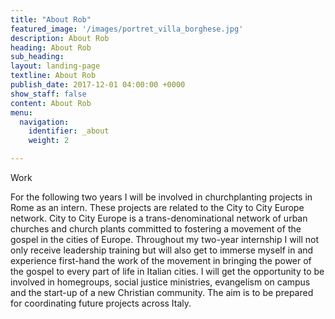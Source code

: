 ```yaml
---
title: "About Rob"
featured_image: '/images/portret_villa_borghese.jpg'
description: About Rob
heading: About Rob
sub_heading: 
layout: landing-page
textline: About Rob
publish_date: 2017-12-01 04:00:00 +0000
show_staff: false
content: About Rob
menu:
  navigation:
    identifier: _about
    weight: 2

---
```

Work

For the following two years I will be involved in churchplanting projects in Rome as an intern. These projects are related to the City to City Europe network. City to City Europe is a trans-denominational network of urban churches and church plants committed to fostering a movement of the gospel in the cities of Europe. Throughout my two-year internship I will not only receive leadership training but will also get to immerse myself in and experience first-hand the work of the movement in bringing the power of the gospel to every part of life in Italian cities. I will get the opportunity to be involved in homegroups, social justice ministries, evangelism on campus and the start-up of a new Christian community. The aim is to be prepared for coordinating future projects across Italy.
